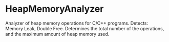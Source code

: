 # HeapMemoryAnalyzer
Analyzer of heap memory operations for C/C++ programs. Detects: Memory Leak, Double Free. Determines the total number of the operations, and the maximum amount of heap memory used.
